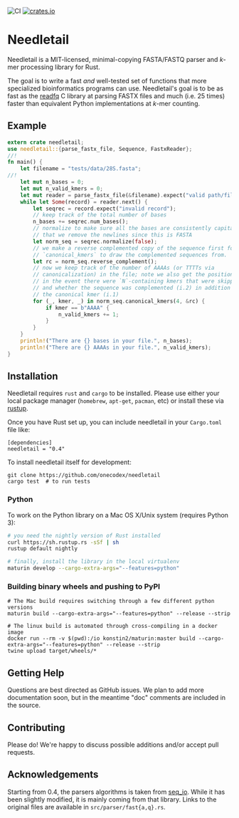 ![CI](https://github.com/onecodex/needletail/workflows/CI/badge.svg)
[![crates.io](https://img.shields.io/crates/v/needletail.svg)](https://crates.io/crates/needletail)

# Needletail

Needletail is a MIT-licensed, minimal-copying FASTA/FASTQ parser and _k_-mer processing library for Rust.

The goal is to write a fast *and* well-tested set of functions that more specialized bioinformatics programs can use.
Needletail's goal is to be as fast as the [readfq](https://github.com/lh3/readfq) C library at parsing FASTX files and much (i.e. 25 times) faster than equivalent Python implementations at _k_-mer counting.

## Example

```rust
extern crate needletail;
use needletail::{parse_fastx_file, Sequence, FastxReader};
//!
fn main() {
    let filename = "tests/data/28S.fasta";
//!
    let mut n_bases = 0;
    let mut n_valid_kmers = 0;
    let mut reader = parse_fastx_file(&filename).expect("valid path/file");
    while let Some(record) = reader.next() {
        let seqrec = record.expect("invalid record");
        // keep track of the total number of bases
        n_bases += seqrec.num_bases();
        // normalize to make sure all the bases are consistently capitalized and
        // that we remove the newlines since this is FASTA
        let norm_seq = seqrec.normalize(false);
        // we make a reverse complemented copy of the sequence first for
        // `canonical_kmers` to draw the complemented sequences from.
        let rc = norm_seq.reverse_complement();
        // now we keep track of the number of AAAAs (or TTTTs via
        // canonicalization) in the file; note we also get the position (i.0;
        // in the event there were `N`-containing kmers that were skipped)
        // and whether the sequence was complemented (i.2) in addition to
        // the canonical kmer (i.1)
        for (_, kmer, _) in norm_seq.canonical_kmers(4, &rc) {
            if kmer == b"AAAA" {
                n_valid_kmers += 1;
            }
        }
    }
    println!("There are {} bases in your file.", n_bases);
    println!("There are {} AAAAs in your file.", n_valid_kmers);
}
```

## Installation

Needletail requires `rust` and `cargo` to be installed.
Please use either your local package manager (`homebrew`, `apt-get`, `pacman`, etc) or install these via [rustup](https://www.rustup.rs/).

Once you have Rust set up, you can include needletail in your `Cargo.toml` file like:
```shell
[dependencies]
needletail = "0.4"
```

To install needletail itself for development:
```shell
git clone https://github.com/onecodex/needletail
cargo test  # to run tests
```

### Python
To work on the Python library on a Mac OS X/Unix system (requires Python 3):
```bash
# you need the nightly version of Rust installed
curl https://sh.rustup.rs -sSf | sh
rustup default nightly

# finally, install the library in the local virtualenv
maturin develop --cargo-extra-args="--features=python"
```

### Building binary wheels and pushing to PyPI

```
# The Mac build requires switching through a few different python versions
maturin build --cargo-extra-args="--features=python" --release --strip

# The linux build is automated through cross-compiling in a docker image
docker run --rm -v $(pwd):/io konstin2/maturin:master build --cargo-extra-args="--features=python" --release --strip
twine upload target/wheels/*
```

## Getting Help

Questions are best directed as GitHub issues. We plan to add more documentation soon, but in the meantime "doc" comments are included in the source.

## Contributing

Please do! We're happy to discuss possible additions and/or accept pull requests.

## Acknowledgements
Starting from 0.4, the parsers algorithms is taken from [seq_io](https://github.com/markschl/seq_io). While it has been slightly modified, it is mainly
coming from that library. Links to the original files are available in `src/parser/fast{a,q}.rs`.
